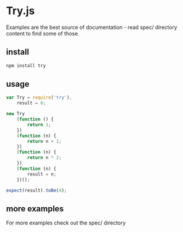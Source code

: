 # Try.js

Examples are the best source of documentation - read spec/ directory content to find some of those.

## install

```bash
npm install try
```

## usage

```js
var Try = require('try'),
    result = 0;

new Try
    (function () {
        return 1;
    })
    (function (n) {
        return n + 1;
    })
    (function (n) {
        return n * 2;
    })
    (function (n) {
        result = n;
    })();

expect(result).toBe(4);
```

## more examples

For more examples check out the spec/ directory